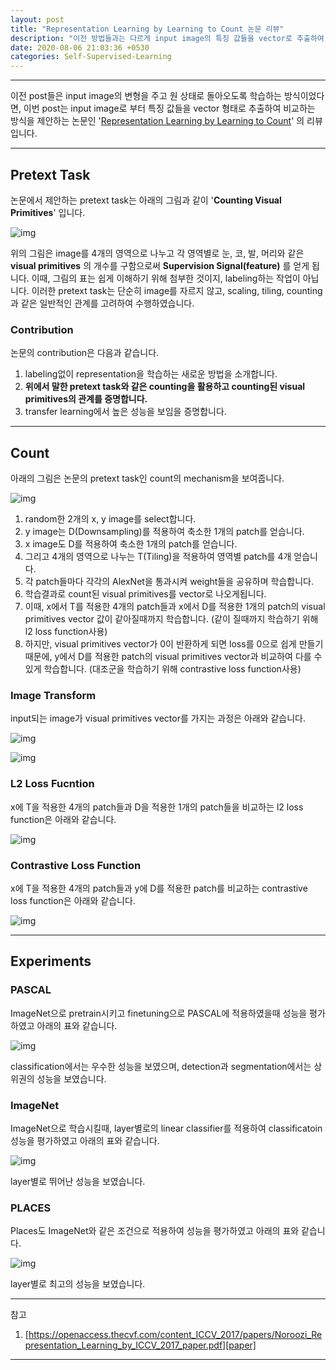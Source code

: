 ```yaml
---
layout: post
title: "Representation Learning by Learning to Count 논문 리뷰"
description: "이전 방법들과는 다르게 input image의 특징 값들을 vector로 추출하여 비교하는 Count 논문 리뷰"
date: 2020-08-06 21:03:36 +0530
categories: Self-Supervised-Learning
---
```

---

이전 post들은 input image의 변형을 주고 원 상태로 돌아오도록 학습하는 방식이었다면, 이번 post는 input image로 부터 특징 값들을 vector 형태로 추출하여 비교하는 방식을 제안하는 논문인 '[Representation Learning by Learning to Count][paper]' 의 리뷰입니다.

---

## Pretext Task

논문에서 제안하는 pretext task는 아래의 그림과 같이 '**Counting Visual Primitives**' 입니다.

![img](https://i.imgur.com/450y4TP.png)

위의 그림은 image를 4개의 영역으로 나누고 각 영역별로 눈, 코, 발, 머리와 같은 **visual primitives** 의 개수를 구함으로써 **Supervision Signal(feature)** 를 얻게 됩니다. 이때, 그림의 표는 쉽게 이해하기 위해 첨부한 것이지, labeling하는 작업이 아닙니다. 이러한 pretext task는 단순히 image를 자르지 않고, scaling, tiling, counting과 같은 일반적인 관계를 고려하여 수행하였습니다.

### Contribution

논문의 contribution은 다음과 같습니다.
1. labeling없이 representation을 학습하는 새로운 방법을 소개합니다.
1. **위에서 말한 pretext task와 같은 counting을 활용하고 counting된 visual primitives의 관계를 증명합니다.**
1. transfer learning에서 높은 성능을 보임을 증명합니다.

---

## Count

아래의 그림은 논문의 pretext task인 count의 mechanism을 보여줍니다.

![img](https://i.imgur.com/Cl87ASi.png)

1. random한 2개의 x, y image를 select합니다.
1. y image는 D(Downsampling)를 적용하여 축소한 1개의 patch를 얻습니다.
1. x image도 D를 적용하여 축소한 1개의 patch를 얻습니다.
1. 그리고 4개의 영역으로 나누는 T(Tiling)을 적용하여 영역별 patch를 4개 얻습니다.
1. 각 patch들마다 각각의 AlexNet을 통과시켜 weight들을 공유하며 학습합니다.
1. 학습결과로 count된 visual primitives를 vector로 나오게됩니다.
1. 이때, x에서 T를 적용한 4개의 patch들과 x에서 D를 적용한 1개의 patch의 visual primitives vector 값이 같아질때까지 학습합니다. (같이 질때까지 학습하기 위해 l2 loss function사용)
1. 하지만, visual primitives vector가 0이 반환하게 되면 loss를 0으로 쉽게 만들기 때문에, y에서 D를 적용한 patch의 visual primitives vector과 비교하여 다를 수 있게 학습합니다. (대조군을 학습하기 위해 contrastive loss function사용)

### Image Transform

input되는 image가 visual primitives vector를 가지는 과정은 아래와 같습니다.

![img](https://i.imgur.com/WYkka9Q.png)

![img](https://i.imgur.com/JHAAgfp.png)

### L2 Loss Fucntion

x에 T을 적용한 4개의 patch들과 D을 적용한 1개의 patch들을 비교하는 l2 loss function은 아래와 같습니다.

![img](https://i.imgur.com/3iTS52t.png)

### Contrastive Loss Function

x에 T을 적용한 4개의 patch들과 y에 D를 적용한 patch를 비교하는 contrastive loss function은 아래와 같습니다.

![img](https://i.imgur.com/MxV8SfR.png)


---

## Experiments

### PASCAL

ImageNet으로 pretrain시키고 finetuning으로 PASCAL에 적용하였을때 성능을 평가하였고 아래의 표와 같습니다.

![img](https://i.imgur.com/XIKHhJa.png)

classification에서는 우수한 성능을 보였으며, detection과 segmentation에서는 상위권의 성능을 보였습니다.

### ImageNet

ImageNet으로 학습시킬때, layer별로의 linear classifier를 적용하여 classificatoin 성능을 평가하였고 아래의 표와 같습니다.

![img](https://i.imgur.com/2BvG8FF.png)

layer별로 뛰어난 성능을 보였습니다.

### PLACES

Places도 ImageNet와 같은 조건으로 적용하여 성능을 평가하였고 아래의 표와 같습니다.

![img](https://i.imgur.com/j00v5hq.png)

layer별로 최고의 성능을 보였습니다.

---

참고
1. [https://openaccess.thecvf.com/content_ICCV_2017/papers/Noroozi_Representation_Learning_by_ICCV_2017_paper.pdf][paper]

---

[paper]: https://openaccess.thecvf.com/content_ICCV_2017/papers/Noroozi_Representation_Learning_by_ICCV_2017_paper.pdf

